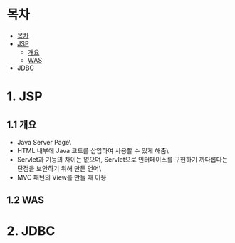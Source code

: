 # 목차
<!-- TOC -->

- [목차](#%EB%AA%A9%EC%B0%A8)
- [JSP](#jsp)
  - [개요](#%EA%B0%9C%EC%9A%94)
  - [WAS](#was)
- [JDBC](#jdbc)

<!-- /TOC -->
# 1. JSP

## 1.1 개요
* Java Server Page\
* HTML 내부에 Java 코드를 삽입하여 사용할 수 있게 해줌\
* Servlet과 기능의 차이는 없으며, Servlet으로 인터페이스를 구현하기 까다롭다는 단점을 보안하기 위해 만든 언어\
* MVC 패턴의 View를 만들 때 이용
## 1.2 WAS

# 2. JDBC
